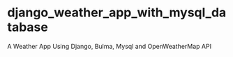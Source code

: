 # django_weather_app_with_mysql_database
 A Weather App Using Django, Bulma, Mysql and OpenWeatherMap API
